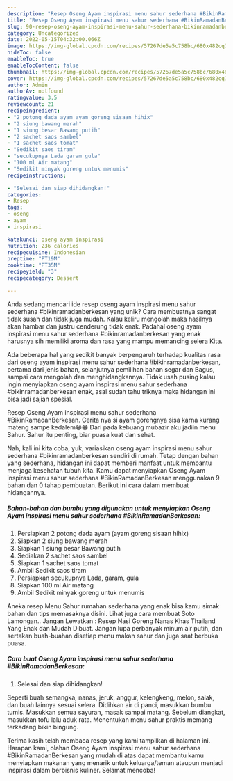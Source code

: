 ```yaml
---
description: "Resep Oseng Ayam inspirasi menu sahur sederhana #BikinRamadanBerkesan yang Mantap"
title: "Resep Oseng Ayam inspirasi menu sahur sederhana #BikinRamadanBerkesan yang Mantap"
slug: 90-resep-oseng-ayam-inspirasi-menu-sahur-sederhana-bikinramadanberkesan-yang-mantap
category: Uncategorized
date: 2022-05-15T04:32:00.066Z
image: https://img-global.cpcdn.com/recipes/57267de5a5c758bc/680x482cq70/oseng-ayam-inspirasi-menu-sahur-sederhana-bikinramadanberkesan-foto-resep-utama.jpg
hideToc: false
enableToc: true
enableTocContent: false
thumbnail: https://img-global.cpcdn.com/recipes/57267de5a5c758bc/680x482cq70/oseng-ayam-inspirasi-menu-sahur-sederhana-bikinramadanberkesan-foto-resep-utama.jpg
cover: https://img-global.cpcdn.com/recipes/57267de5a5c758bc/680x482cq70/oseng-ayam-inspirasi-menu-sahur-sederhana-bikinramadanberkesan-foto-resep-utama.jpg
author: Admin
authorAv: notfound
ratingvalue: 3.5
reviewcount: 21
recipeingredient:
- "2 potong dada ayam ayam goreng sisaan hihix"
- "2 siung bawang merah"
- "1 siung besar Bawang putih"
- "2 sachet saos sambel"
- "1 sachet saos tomat"
- "Sedikit saos tiram"
- "secukupnya Lada garam gula"
- "100 ml Air matang"
- "Sedikit minyak goreng untuk menumis"
recipeinstructions:

- "Selesai dan siap dihidangkan!"
categories:
- Resep
tags:
- oseng
- ayam
- inspirasi

katakunci: oseng ayam inspirasi 
nutrition: 236 calories
recipecuisine: Indonesian
preptime: "PT19M"
cooktime: "PT35M"
recipeyield: "3"
recipecategory: Dessert

---
```





Anda sedang mencari ide resep oseng ayam inspirasi menu sahur sederhana #bikinramadanberkesan yang unik? Cara membuatnya sangat tidak susah dan tidak juga mudah. Kalau keliru mengolah maka hasilnya akan hambar dan justru cenderung tidak enak. Padahal oseng ayam inspirasi menu sahur sederhana #bikinramadanberkesan yang enak harusnya sih memiliki aroma dan rasa yang mampu memancing selera Kita.





Ada beberapa hal yang sedikit banyak berpengaruh terhadap kualitas rasa dari oseng ayam inspirasi menu sahur sederhana #bikinramadanberkesan, pertama dari jenis bahan, selanjutnya pemilihan bahan segar dan Bagus, sampai cara mengolah dan menghidangkannya. Tidak usah pusing kalau ingin menyiapkan oseng ayam inspirasi menu sahur sederhana #bikinramadanberkesan enak,      asal sudah tahu triknya maka hidangan ini bisa jadi sajian spesial.














Resep Oseng Ayam inspirasi menu sahur sederhana #BikinRamadanBerkesan. Cerita nya si ayam gorengnya sisa karna kurang mateng sampe kedalem😁😁 Dari pada kebuang mubazir aku jadiin menu Sahur. Sahur itu penting, biar puasa kuat dan sehat.






Nah, kali ini kita coba, yuk, variasikan oseng ayam inspirasi menu sahur sederhana #bikinramadanberkesan sendiri di rumah. Tetap dengan bahan yang sederhana, hidangan ini dapat memberi manfaat untuk membantu menjaga kesehatan tubuh kita. Kamu dapat menyiapkan Oseng Ayam inspirasi menu sahur sederhana #BikinRamadanBerkesan menggunakan 9 bahan dan 0 tahap pembuatan. Berikut ini cara dalam membuat hidangannya.

<!--inarticleads1-->

##### Bahan-bahan dan bumbu yang digunakan untuk menyiapkan Oseng Ayam inspirasi menu sahur sederhana #BikinRamadanBerkesan:

1. Persiapkan 2 potong dada ayam (ayam goreng sisaan hihix)
1. Siapkan 2 siung bawang merah
1. Siapkan 1 siung besar Bawang putih
1. Sediakan 2 sachet saos sambel
1. Siapkan 1 sachet saos tomat
1. Ambil Sedikit saos tiram
1. Persiapkan secukupnya Lada, garam, gula
1. Siapkan 100 ml Air matang
1. Ambil Sedikit minyak goreng untuk menumis


Aneka resep Menu Sahur rumahan sederhana yang enak bisa kamu simak bahan dan tips memasaknya disini. Lihat juga cara membuat Soto Lamongan.. Jangan Lewatkan : Resep Nasi Goreng Nanas Khas Thailand Yang Enak dan Mudah Dibuat. Jangan lupa perbanyak minum air putih, dan sertakan buah-buahan disetiap menu makan sahur dan juga saat berbuka puasa. 

<!--inarticleads2-->

##### Cara buat Oseng Ayam inspirasi menu sahur sederhana #BikinRamadanBerkesan:


1. Selesai dan siap dihidangkan!

Seperti buah semangka, nanas, jeruk, anggur, kelengkeng, melon, salak, dan buah lainnya sesuai selera. Didihkan air di panci, masukkan bumbu tumis. Masukkan semua sayuran, masak sampai matang. Sebelum diangkat, masukkan tofu lalu aduk rata. Menentukan menu sahur praktis memang terkadang bikin bingung. 

Terima kasih telah membaca resep yang kami tampilkan di halaman ini. Harapan kami, olahan Oseng Ayam inspirasi menu sahur sederhana #BikinRamadanBerkesan yang mudah di atas dapat membantu kamu menyiapkan makanan yang menarik untuk keluarga/teman ataupun menjadi inspirasi dalam berbisnis kuliner. Selamat mencoba!
